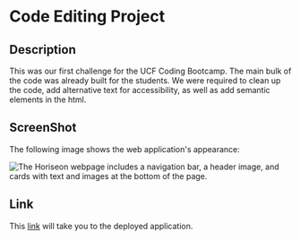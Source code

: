 # Code Editing Project

## Description

This was our first challenge for the UCF Coding Bootcamp. 
The main bulk of the code was already built for the students. We were required to clean up the code, add alternative text for accessibility, as well as add semantic elements in the html. 

## ScreenShot
The following image shows the web application's appearance:

![The Horiseon webpage includes a navigation bar, a header image, and cards with text and images at the bottom of the page.](/assets/images/ScreenShot.jpg)

## Link
This [link](https://ejc10d.github.io/challenge_1/) will take you to the deployed application. 
